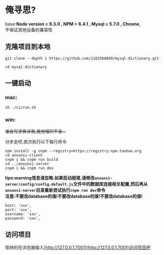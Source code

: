 # 俺寻思?

base:**Node version = 9.3.0 , NPM = 6.4.1 , Mysql = 5.7.0 , Chrome**,  
不保证其他设备的兼容性

## 克隆项目到本地
```
git clone --depth 1 https://github.com/1102568869/mysql-dictionary.git
```
```
cd mysql-dictionary
```
## 一键启动  
### mac:
```
sh ./ci/run.sh
```

### win:
~~谁会写求告诉我,我他喵的不会...~~

分步走呗,依次执行以下每行命令
```
npm install -g cnpm --registry=https://registry.npm.taobao.org
cd anxunsi-client
cnpm i && cnpm run build
cd ../anxunsi-server
cnpm i && cnpm run dev
```

**tips:warning信息请忽略.如果启动报错,请修改`anxunsi-server/config/config.default.js`文件中的数据库连接相关配置,然后再从`anxunsi-server`目录重新尝试执行`cnpm run dev`命令**  
**注意:不要改database的值!不要改database的值!不要改database的值!**
```
host: 'xxx',
port: 'xxx',
username: 'xxx',
password: 'xxx',
```

## 访问项目  
愉快的在浏览器输入[http://127.0.0.1:7001](http://127.0.0.1:7001)访问项目吧